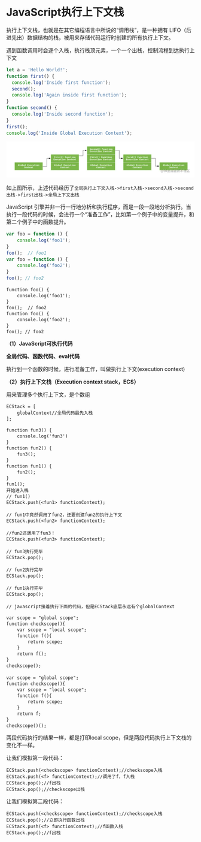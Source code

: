 # JavaScript执行上下文栈

执行上下文栈，也就是在其它编程语言中所说的“调用栈”，是一种拥有 LIFO（后进先出）数据结构的栈，被用来存储代码运行时创建的所有执行上下文。

遇到函数调用时会逐个入栈，执行栈顶元素，一个一个出栈，控制流程到达执行上下文

```js
let a = 'Hello World!';
function first() {
  console.log('Inside first function');
  second();
  console.log('Again inside first function');
}
function second() {
  console.log('Inside second function');
}
first();
console.log('Inside Global Execution Context');
```

![image-20220126230155286](images\image-20220126230155286.png)

如上图所示，上述代码经历了`全局执行上下文入栈->first入栈->second入栈->second出栈->first出栈->全局上下文出栈`

JavaScript 引擎并非一行一行地分析和执行程序，而是一段一段地分析执行。当执行一段代码的时候，会进行一个“准备工作”，比如第一个例子中的变量提升，和第二个例子中的函数提升。

```js
var foo = function () {
    console.log('foo1');
}
foo();  // foo1
var foo = function () {
    console.log('foo2');
}
foo(); // foo2
```

```
function foo() {
    console.log('foo1');
}
foo();  // foo2
function foo() {
    console.log('foo2');
}
foo(); // foo2
```

**（1）JavaScript可执行代码**

**全局代码、函数代码、eval代码**

执行到一个函数的时候，进行准备工作，叫做执行上下文(execution context)

 **（2）执行上下文栈（Execution context stack，ECS）**

用来管理多个执行上下文，是个数组

```
ECStack = [
    globalContext//全局代码最先入栈
];
```

```
function fun3() {
    console.log('fun3')
}
function fun2() {
    fun3();
}
function fun1() {
    fun2();
}
fun1();
开始进入栈
// fun1()
ECStack.push(<fun1> functionContext);

// fun1中竟然调用了fun2，还要创建fun2的执行上下文
ECStack.push(<fun2> functionContext);

//fun2还调用了fun3！
ECStack.push(<fun3> functionContext);

// fun3执行完毕
ECStack.pop();

// fun2执行完毕
ECStack.pop();

// fun1执行完毕
ECStack.pop();

// javascript接着执行下面的代码，但是ECStack底层永远有个globalContext
```

```
var scope = "global scope";
function checkscope(){
    var scope = "local scope";
    function f(){
        return scope;
    }
    return f();
}
checkscope();

var scope = "global scope";
function checkscope(){
    var scope = "local scope";
    function f(){
        return scope;
    }
    return f;
}
checkscope()();
```

两段代码执行的结果一样，都是打印local scope，但是两段代码执行上下文栈的变化不一样。

让我们模拟第一段代码：

```
ECStack.push(<checkscope> functionContext);//checkscope入栈
ECStack.push(<f> functionContext);//调用了f，f入栈
ECStack.pop();//f出栈
ECStack.pop();//checkscope出栈
```

让我们模拟第二段代码：

```
ECStack.push(<checkscope> functionContext);//checkscope入栈
ECStack.pop();//立即执行函数出栈
ECStack.push(<f> functionContext);//f函数入栈
ECStack.pop();//f出栈
```


